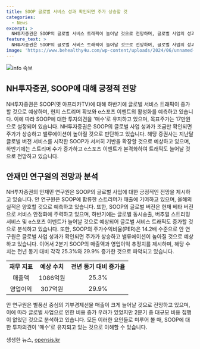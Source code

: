 ```yaml
---
title: SOOP 글로벌 서비스 성과 확인되면 주가 상승할 것
categories:
  - News
excerpt: >
  NH투자증권은 SOOP의 글로벌 서비스 트래픽이 늘어날 것으로 전망하며, 글로벌 사업의 성과가 확인되면 주가가 상승할 것으로 예측했다. 안재민 연구원은 현재의 수익비율이 낮아 투자 기회가 있다고 언급하였으며, SOOP의 2분기 매출액과 영업이익은 전년 대비 각각 25.3%, 29.9% 증가할 것으로 예상되었다. 또한, 전문가는 글로벌 사업 진출에 따른 비용 증가 우려가 있지만, 2분기 중 대규모 비용 집행이 없었음을 분석하였다.
feature_text: >
  NH투자증권은 SOOP의 글로벌 서비스 트래픽이 늘어날 것으로 전망하며, 글로벌 사업의 성과가 확인되면 주가가 상승할 것으로 예측했다. 안재민 연구원은 현재의 수익비율이 낮아 투자 기회가 있다고 언급하였으며, SOOP의 2분기 매출액과 영업이익은 전년 대비 각각 25.3%, 29.9% 증가할 것으로 예상되었다. 또한, 전문가는 글로벌 사업 진출에 따른 비용 증가 우려가 있지만, 2분기 중 대규모 비용 집행이 없었음을 분석하였다.
image: 'https://www.behealthy4u.com/wp-content/uploads/2024/06/unnamed-file.png'
---
```


<p><img src="https://www.behealthy4u.com/wp-content/uploads/2024/06/unnamed-file.png" alt="info 속보" /></p>

<h2 data-ke-size="size26">NH투자증권, SOOP에 대해 긍정적 전망</h2>

<p data-ke-size="size16">NH투자증권은 SOOP(옛 아프리카TV)에 대해 하반기에 글로벌 서비스 트래픽이 증가할 것으로 예상하며, 현지 스트리머 확보와 e스포츠 이벤트의 활성화를 예측하고 있습니다. 이에 따라 SOOP에 대한 투자의견을 '매수'로 유지하고 있으며, 목표주가는 17만원으로 설정되어 있습니다. NH투자증권은 SOOP의 글로벌 사업 성과가 조금만 확인되면 주가가 상승하고 밸류에이션이 높아질 것으로 판단하고 있습니다. 해당 증권사는 지난달 글로벌 버전 서비스를 시작한 SOOP가 서서히 기반을 확장할 것으로 예상하고 있으며, 하반기에는 스트리머 수가 증가하고 e스포츠 이벤트가 본격화하여 트래픽도 늘어날 것으로 전망하고 있습니다.</p>

<h2 data-ke-size="size26">안재민 연구원의 전망과 분석</h2>

<p data-ke-size="size16">NH투자증권의 안재민 연구원은 SOOP의 글로벌 사업에 대한 긍정적인 전망을 제시하고 있습니다. 안 연구원은 SOOP에 합류한 스트리머가 매출에 기여하고 있으며, 올해의 실적은 양호할 것으로 예측하고 있습니다. 또한, SOOP의 글로벌 버전은 현재 베타 버전으로 서비스 안정화에 주력하고 있으며, 하반기에는 글로벌 동시송출, 버추얼 스트리밍 서비스 및 e스포츠 이벤트가 늘어날 것으로 예상되어 글로벌 서비스 트래픽도 증가할 것으로 분석하고 있습니다. 또한, SOOP의 주가수익비율(PER)은 14.2배 수준으로 안 연구원은 글로벌 사업 성과가 확인되면 주가가 상승하고 밸류에이션이 높아질 것으로 예상하고 있습니다. 이어서 2분기 SOOP의 매출액과 영업이익 추정치를 제시하며, 해당 수치는 전년 동기 대비 각각 25.3%와 29.9% 증가한 것으로 파악되고 있습니다.</p>

<table>
    <tr>
        <td style="text-align: center; height: 17px;"><b>재무 지표</b></td>
        <td style="text-align: center; height: 17px;"><b>예상 수치</b></td>
        <td style="text-align: center; height: 17px;"><b>전년 동기 대비 증가율</b></td>
    </tr>
    <tr>
        <td style="text-align: center; height: 17px;">매출액</td>
        <td style="text-align: center; height: 17px;">1086억원</td>
        <td style="text-align: center; height: 17px;">25.3%</td>
    </tr>
    <tr>
        <td style="text-align: center; height: 17px;">영업이익</td>
        <td style="text-align: center; height: 17px;">307억원</td>
        <td style="text-align: center; height: 17px;">29.9%</td>
    </tr>
</table>

<p data-ke-size="size16">안 연구원은 별풍선 중심의 기부경제선물 매출이 크게 늘어날 것으로 전망하고 있으며, 이에 따라 글로벌 사업으로 인한 비용 증가 우려가 있었지만 2분기 중 대규모 비용 집행이 없었던 것으로 분석하고 있습니다. 모든 이러한 요인들로 미루어 볼 때, SOOP에 대한 투자의견이 '매수'로 유지되고 있는 것으로 이해할 수 있습니다.</p>
생생한 뉴스, <a href="https://opensis.kr" rel="dofollow">opensis.kr</a>


